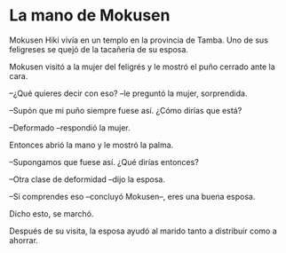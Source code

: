 # La mano de Mokusen

Mokusen Hiki vivía en un templo en la provincia de Tamba. Uno de sus
feligreses se quejó de la tacañería de su esposa.

Mokusen visitó a la mujer del feligrés y le mostró el puño cerrado ante
la cara.

–¿Qué quieres decir con eso? –le preguntó la mujer, sorprendida.

–Supón que mi puño siempre fuese así. ¿Cómo dirías que está?

–Deformado –respondió la mujer.

Entonces abrió la mano y le mostró la palma.

–Supongamos que fuese así. ¿Qué dirías entonces?

–Otra clase de deformidad –dijo la esposa.

–Si comprendes eso –concluyó Mokusen–, eres una buena esposa.

Dicho esto, se marchó.

Después de su visita, la esposa ayudó al marido tanto a distribuir como
a ahorrar.